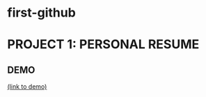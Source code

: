# first-github

# **PROJECT 1: PERSONAL RESUME**

## **DEMO**
[(link to demo)](https://koihcire.github.io/first-github/)

